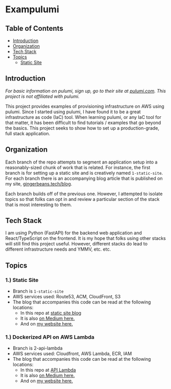# Exampulumi

## Table of Contents
- [Introduction](#introduction)
- [Organization](#organization)
- [Tech Stack](#tech-stack)
- [Topics](#topics)
  - [Static Site](#static-site)

## Introduction
_For basic information on pulumi, sign up, go to their site at
[pulumi.com](https://pulumi.com). This project is not affiliated with pulumi._

This project provides examples of provisioning infrastructure on AWS using pulumi.
Since I started using pulumi, I have found it to be a great infrastructure as code (IaC)
tool. When learning pulumi, or any IaC tool for that matter, it has been
difficult to find tutorials / examples that go beyond the basics. This project
seeks to show how to set up a production-grade, full stack application.

## Organization
Each branch of the repo attempts to segment an application setup into a reasonably-sized
chunk of work that is related. For instance, the first branch is for setting up a static
site and is creatively named `1-static-site`. For each branch there is an accompanying
blog article that is published on my site, [gingerbeans.tech/blog](https://gingerbeans.tech/blog).

Each branch builds off of the previous one. However, I attempted to isolate topics so that
folks can opt in and review a particular section of the stack that is most interesting to 
them.

## Tech Stack
I am using Python (FastAPI) for the backend web application and React/TypeScript on the
frontend. It is my hope that folks using other stacks will still find this project useful. 
However, different stacks do lead to different infrastructure needs and YMMV, etc. etc.

## Topics

### 1.) Static Site
- Branch is `1-static-site`
- AWS services used: Route53, ACM, CloudFront, S3
- The blog that accompanies this code can be read at the following locations:
  - In this repo at [static site blog](https://github.com/dmegbert/exampulumi/blob/main/blog/static_site_blog.md)
  - It is also [on Medium here.](https://medium.com/@dmegbert/deploying-a-production-grade-static-site-on-aws-using-route53-cloudfront-and-s3-with-pulumi-17d95f9a283a)
  - And on [my website here.](https://gingerbeans.tech/blog/static_site_blog)

### 1.) Dockerized API on AWS Lambda
- Branch is 2-api-lambda
- AWS services used: Cloudfront, AWS Lambda, ECR, IAM
- The blog that accompanies this code can be read at the following locations:
  - In this repo at [API Lambda](https://github.com/dmegbert/exampulumi/blob/main/blog/api_aws_lambda.md)
  - It is also [on Medium here.](https://aws.plainenglish.io/simplifying-serverless-deploy-a-docker-based-api-using-aws-lambda-function-urls-no-api-gateway-c18016591663)
  - And on [my website here.](https://gingerbeans.tech/blog/api_aws_lambda)
